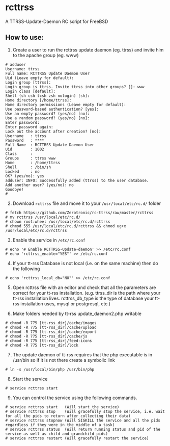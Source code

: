 # rcttrss
A TTRSS-Update-Daemon RC script for FreeBSD

## How to use:

1. Create a user to run the rcttrss update daemon (eg. ttrss) and invite him to the apache group (eg. www)
```
# adduser
Username: ttrss
Full name: RCTTRSS Update Daemon User
Uid (Leave empty for default):
Login group [ttrss]:
Login group is ttrss. Invite ttrss into other groups? []: www
Login class [default]:
Shell (sh csh tcsh zsh nologin) [sh]: 
Home directory [/home/ttrss]:
Home directory permissions (Leave empty for default):
Use password-based authentication? [yes]:
Use an empty password? (yes/no) [no]:
Use a random password? (yes/no) [no]:
Enter password:
Enter password again:
Lock out the account after creation? [no]:
Username   : ttrss
Password   : ****
Full Name  : RCTTRSS Update Daemon User
Uid        : 1002
Class      :
Groups     : ttrss www
Home       : /home/ttrss
Shell      : /bin/sh
Locked     : no
OK? (yes/no): yes
adduser: INFO: Successfully added (ttrss) to the user database.
Add another user? (yes/no): no
Goodbye!
#
```

2. Download `rcttrss` file and move it to your `/usr/local/etc/rc.d/` folder
```
# fetch https://github.com/Zerotronic/rc-ttrss/raw/master/rcttrss
# mv rcttrss /usr/local/etc/rc.d/
# chown root:wheel /usr/local/etc/rc.d/rcttrss
# chmod 555 /usr/local/etc/rc.d/rcttrss && chmod ug+x /usr/local/etc/rc.d/rcttrss
```

3. Enable the service in `/etc/rc.conf`
```
# echo '# Enable RCTTRSS-Update-daemon' >> /etc/rc.conf
# echo 'rcttrss_enable="YES"' >> /etc/rc.conf
```

4. If your tt-rss Database is not local (i.e. on the same machine) then do the following
```
# echo 'rcttrss_local_db="NO"' >> /etc/rc.conf
```

5. Open rcttrss file with an editor and check that all the parameters are correct for your tt-rss installation. (e.g. ttrss_dir is the path where your tt-rss installation lives. rcttrss_db_type is the type of database your tt-rss installation uses, mysql or postgresql, etc.)

6. Make folders needed by tt-rss update_daemon2.php writable
```
# chmod -R 775 [tt-rss_dir]/cache/images
# chmod -R 775 [tt-rss_dir]/cache/upload
# chmod -R 775 [tt-rss_dir]/cache/export
# chmod -R 775 [tt-rss_dir]/cache/js
# chmod -R 775 [tt-rss_dir]/feed-icons
# chmod -R 775 [tt-rss_dir]/lock
```

7. The update daemon of tt-rss requires that the php executable is in /usr/bin so if it is not there create a symbolic link
```
# ln -s /usr/local/bin/php /usr/bin/php
```

8. Start the service
```
# service rcttrss start
```

9. You can control the service using the following commands.
```
# service rcttrss start   (Will start the service)
# service rcttrss stop    (Will gracefully stop the service, i.e. wait for all the pids to return after collecting their data)
# service rcttrss stopnow (Will SIGKILL the service and all the pids regardless if they were in the middle of a task)
# service rcttrss status  (Will return running status and pid of the service as well as child and grandchild pids)
# service rcttrss restart (Will gracefully restart the service)
```
